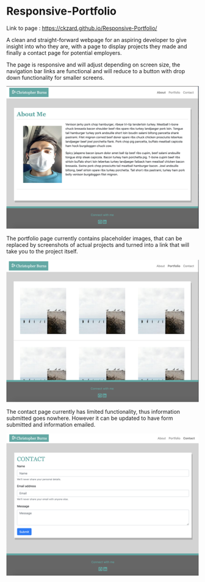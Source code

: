 # Responsive-Portfolio
Link to page : https://ckzard.github.io/Responsive-Portfolio/

A clean and straight-forward webpage for an aspiring developer to give insight into who they are, with a page to display projects they made and finally a contact page for potential employers.

The page is responsive and will adjust depending on screen size, the navigation bar links are functional and will reduce to a button with drop down functionality for smaller screens.

![Front page](/assets/images/About-me.png)

The portfolio page currently contains placeholder images, that can be replaced by screenshots of actual projects and turned into a link that will take you to the project itself.

![Portfolio page](/assets/images/Portfolio-screen.png)

The contact page currently has limited functionality, thus information submitted goes nowhere. However it can be updated to have form submitted and information emailed.

![Contact page](/assets/images/Contact-us.png)


